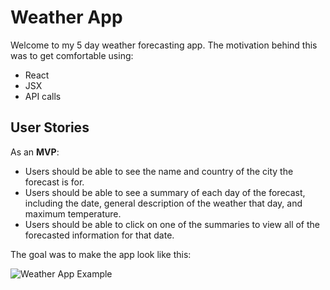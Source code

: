 # Weather App

Welcome to my 5 day weather forecasting app. The motivation behind this was to get comfortable using:

- React
- JSX
- API calls

## User Stories

As an **MVP**:

- Users should be able to see the name and country of the city the forecast is for.
- Users should be able to see a summary of each day of the forecast, including the date, general description of the weather that day, and maximum temperature.
- Users should be able to click on one of the summaries to view all of the forecasted information for that date.

The goal was to make the app look like this:

![Weather App Example](https://github.com/ironmongrrrl/react-weather-app/img/weather-app-example.png "Weather App Example")
